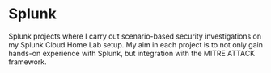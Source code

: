 # Splunk
Splunk projects where I carry out scenario-based security investigations on my Splunk Cloud Home Lab setup. My aim in each project is to not only gain hands-on experience with Splunk, but integration with the MITRE ATTACK framework.

